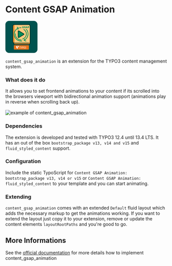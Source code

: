# Content GSAP Animation

<img src="ext_icon.svg" alt="Content GSAP Animation Icon" width="100" height="100"/>

`content_gsap_animation` is an extension for the TYPO3 content management system.

### What does it do
It allows you to set frontend animations to your content if its scrolled into the browsers viewport with bidirectional animation support (animations play in reverse when scrolling back up).\
\
![example of content_gsap_animation](https://raw.githubusercontent.com/pixelcoda/content-gsap-animation/master/Documentation/Images/Example.gif)

### Dependencies
The extension is developed and tested with TYPO3 12.4 until 13.4 LTS. It has an out of the box `bootstrap_package v13, v14 and v15` and `fluid_styled_content` support.

### Configuration
Include the static TypoScript for `Content GSAP Animation: bootstrap_package v13, v14 or v15` or `Content GSAP Animation: fluid_styled_content` to your template and you can start animating.

### Extending
`content_gsap_animation` comes with an extended `Default` fluid layout which adds the necessary markup to get the animations working. If you want to extend the layout just copy it to your extension, remove or update the content elements `layoutRootPaths` and you're good to go.

## More Informations
See the [official documentation](https://docs.typo3.org/p/pixelcoda/content-gsap-animation/main/en-us/) for more details how to implement content_gsap_animation
